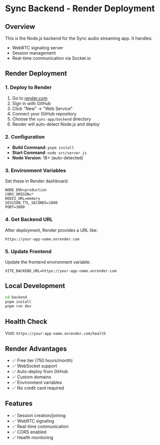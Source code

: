 # Sync Backend - Render Deployment

## Overview
This is the Node.js backend for the Sync audio streaming app. It handles:
- WebRTC signaling server
- Session management
- Real-time communication via Socket.io

## Render Deployment

### 1. Deploy to Render
1. Go to [render.com](https://render.com)
2. Sign in with GitHub
3. Click "New" → "Web Service"
4. Connect your GitHub repository
5. Choose the `sync-app/backend` directory
6. Render will auto-detect Node.js and deploy

### 2. Configuration
- **Build Command**: `pnpm install`
- **Start Command**: `node src/server.js`
- **Node Version**: 18+ (auto-detected)

### 3. Environment Variables
Set these in Render dashboard:
```
NODE_ENV=production
CORS_ORIGIN=*
REDIS_URL=memory
SESSION_TTL_SECONDS=1800
PORT=3000
```

### 4. Get Backend URL
After deployment, Render provides a URL like:
```
https://your-app-name.onrender.com
```

### 5. Update Frontend
Update the frontend environment variable:
```
VITE_BACKEND_URL=https://your-app-name.onrender.com
```

## Local Development
```bash
cd backend
pnpm install
pnpm run dev
```

## Health Check
Visit: `https://your-app-name.onrender.com/health`

## Render Advantages
- ✅ Free tier (750 hours/month)
- ✅ WebSocket support
- ✅ Auto-deploy from GitHub
- ✅ Custom domains
- ✅ Environment variables
- ✅ No credit card required

## Features
- ✅ Session creation/joining
- ✅ WebRTC signaling
- ✅ Real-time communication
- ✅ CORS enabled
- ✅ Health monitoring